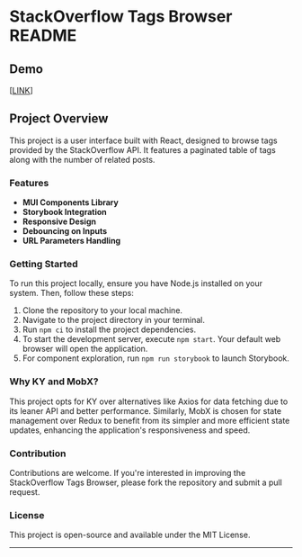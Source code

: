 # StackOverflow Tags Browser README

## Demo
[[LINK](https://emil-owczarek.github.io/StackTags/)]

## Project Overview

This project is a user interface built with React, designed to browse tags provided by the StackOverflow API. It features a paginated table of tags along with the number of related posts.

### Features

- **MUI Components Library**
- **Storybook Integration**
- **Responsive Design**
- **Debouncing on Inputs**
- **URL Parameters Handling**

### Getting Started

To run this project locally, ensure you have Node.js installed on your system. Then, follow these steps:

1. Clone the repository to your local machine.
2. Navigate to the project directory in your terminal.
3. Run `npm ci` to install the project dependencies.
4. To start the development server, execute `npm start`. Your default web browser will open the application.
5. For component exploration, run `npm run storybook` to launch Storybook.

### Why KY and MobX?

This project opts for KY over alternatives like Axios for data fetching due to its leaner API and better performance. Similarly, MobX is chosen for state management over Redux to benefit from its simpler and more efficient state updates, enhancing the application's responsiveness and speed.

### Contribution

Contributions are welcome. If you're interested in improving the StackOverflow Tags Browser, please fork the repository and submit a pull request.

### License

This project is open-source and available under the MIT License.

---
